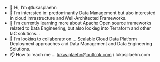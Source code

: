 - 👋 Hi, I’m @lukasplaehn
- 👀 I’m interested in: predominantly Data Management but also interested in cloud infrastructure and Well-Architected Frameworks.
- 🌱 I’m currently learning more about Apache Open source frameworks related to Data Engineering, but also looking into Terraform and other IaC solutions...
- 💞️ I’m looking to collaborate on ... Scalable Cloud Data Platform Deployment approaches and Data Management and Data Engineering Solutions.
- 📫 How to reach me ... lukas.plaehn@outlook.com / lukasplaehn.com 

<!---
lukasplaehn/lukasplaehn is a ✨ special ✨ repository because its `README.md` (this file) appears on your GitHub profile.
You can click the Preview link to take a look at your changes.
--->
